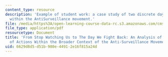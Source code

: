 ```yaml
---
content_type: resource
description: 'Example of student work: a case study of two discrete days of action
  within the AntiSurveillance movement.'
file: /media/https%3A/open-learning-course-data-rc.s3.amazonaws.com/cms-361-networked-social-movements-media-mobilization-spring-2014/6629d8d5d51b980e44912e16f815a24d_MITCMS_361S14_FinalPaper.pdf
file_type: application/pdf
resourcetype: Document
title: 'From Stop Watching Us to The Day We Fight Back: An Analysis of the Success
  of Actions Within the Broader Context of the Anti-Surveillance Movement'
uid: 6629d8d5-d51b-980e-4491-2e16f815a24d
---
```

